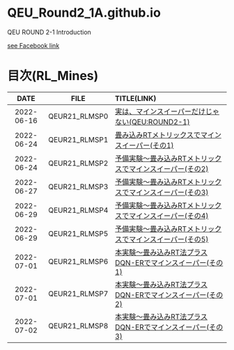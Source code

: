 # QEU_Round2_1A.github.io
QEU ROUND 2-1 Introduction

[see Facebook link](https://www.facebook.com/profile.php?id=100064048931216)

# 目次(RL_Mines)

| DATE | FILE | TITLE(LINK) |
|:---:|:---:|:---|
| 2022-06-16 | QEUR21_RLMSP0 | [実は、マインスイーパーだけじゃない(QEU:ROUND2-1)](https://yaber1965.github.io/QEU_Round2_1A.github.io/minesweeper/2022-06-16-QEUR21_RLMSP0.html) |
| 2022-06-24 | QEUR21_RLMSP1 | [畳み込みRTメトリックスでマインスイーパー(その1)](https://yaber1965.github.io/QEU_Round2_1A.github.io/minesweeper/2022-06-24-QEUR21_RLMSP1.html) |
| 2022-06-24 | QEUR21_RLMSP2 | [予備実験～畳み込みRTメトリックスでマインスイーパー(その2)](https://yaber1965.github.io/QEU_Round2_1A.github.io/minesweeper/2022-06-24-QEUR21_RLMSP2.html) |
| 2022-06-27 | QEUR21_RLMSP3 | [予備実験～畳み込みRTメトリックスでマインスイーパー(その3)](https://yaber1965.github.io/QEU_Round2_1A.github.io/minesweeper/2022-06-27-QEUR21_RLMSP3.html) |
| 2022-06-29 | QEUR21_RLMSP4 | [予備実験～畳み込みRTメトリックスでマインスイーパー(その4)](https://yaber1965.github.io/QEU_Round2_1A.github.io/minesweeper/2022-06-29-QEUR21_RLMSP4.html) |
| 2022-06-29 | QEUR21_RLMSP5 | [予備実験～畳み込みRTメトリックスでマインスイーパー(その5)](https://yaber1965.github.io/QEU_Round2_1A.github.io/minesweeper/2022-06-29-QEUR21_RLMSP5.html) |
| 2022-07-01 | QEUR21_RLMSP6 | [本実験～畳み込みRT法プラスDQN-ERでマインスイーパー(その1)](https://yaber1965.github.io/QEU_Round2_1A.github.io/minesweeper/2022-07-01-QEUR21_RLMSP6.html) |
| 2022-07-01 | QEUR21_RLMSP7 | [本実験～畳み込みRT法プラスDQN-ERでマインスイーパー(その2)](https://yaber1965.github.io/QEU_Round2_1A.github.io/minesweeper/2022-07-01-QEUR21_RLMSP7.html) |
| 2022-07-02 | QEUR21_RLMSP8 | [本実験～畳み込みRT法プラスDQN-ERでマインスイーパー(その3)](https://yaber1965.github.io/QEU_Round2_1A.github.io/minesweeper/2022-07-02-QEUR21_RLMSP8.html) |

